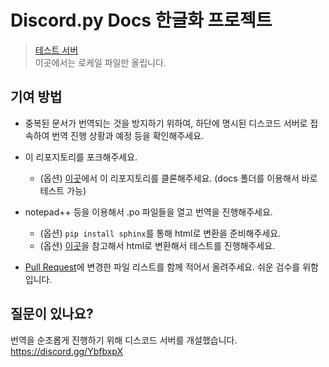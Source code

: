 # Discord.py Docs 한글화 프로젝트

> [테스트 서버](https://jebserver.iptime.org/dpdocs/)  
이곳에서는 로케일 파일만 올립니다.  

## 기여 방법
* 중복된 문서가 번역되는 것을 방지하기 위하여, 하단에 명시된 디스코드 서버로 접속하여 번역 진행 상황과 예정 등을 확인해주세요.

* 이 리포지토리를 포크해주세요.  
  * (옵션) [이곳](https://github.com/Rapptz/discord.py)에서 이 리포지토리를 클론해주세요. (docs 폴더를 이용해서 바로 테스트 가능)
  
* notepad++ 등을 이용해서 .po 파일들을 열고 번역을 진행해주세요.  
  * (옵션) ``pip install sphinx``를 통해 html로 변환을 준비해주세요.  
  * (옵션) [이곳](http://www.sphinx-doc.org/en/master/usage/advanced/intl.html)을 참고해서 html로 변환해서 테스트를 진행해주세요.  

* [Pull Request](https://github.com/eunwoo1104/discord.py-docs-kor-project/pulls)에 변경한 파일 리스트를 함께 적어서 올려주세요. 쉬운 검수를 위함입니다.  

## 질문이 있나요?

번역을 순조롭게 진행하기 위해 디스코드 서버를 개설했습니다.  
<https://discord.gg/YbfbxpX>
